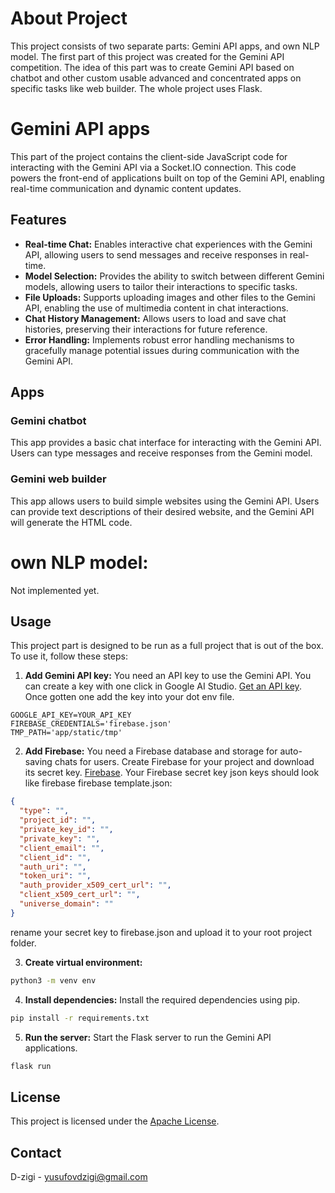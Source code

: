 # About Project
This project consists of two separate parts: Gemini API apps, and own NLP model.
The first part of this project was created for the Gemini API competition. The idea of this part was to create Gemini API based on chatbot and other custom usable advanced and concentrated apps on specific tasks like web builder. The whole project uses Flask.

# Gemini API apps

This part of the project contains the client-side JavaScript code for interacting with the Gemini API via a Socket.IO connection. This code powers the front-end of applications built on top of the Gemini API, enabling real-time communication and dynamic content updates.

## Features

* **Real-time Chat:** Enables interactive chat experiences with the Gemini API, allowing users to send messages and receive responses in real-time.
* **Model Selection:** Provides the ability to switch between different Gemini models, allowing users to tailor their interactions to specific tasks.
* **File Uploads:** Supports uploading images and other files to the Gemini API, enabling the use of multimedia content in chat interactions.
* **Chat History Management:** Allows users to load and save chat histories, preserving their interactions for future reference.
* **Error Handling:** Implements robust error handling mechanisms to gracefully manage potential issues during communication with the Gemini API.

## Apps

### Gemini chatbot

This app provides a basic chat interface for interacting with the Gemini API. Users can type messages and receive responses from the Gemini model.

### Gemini web builder

This app allows users to build simple websites using the Gemini API. Users can provide text descriptions of their desired website, and the Gemini API will generate the HTML code.

# own NLP model:

Not implemented yet.


## Usage

This project part is designed to be run as a full project that is out of the box. To use it, follow these steps:

1. **Add Gemini API key:** You need an API key to use the Gemini API. You can create a key with one click in Google AI Studio. [Get an API key](https://makersuite.google.com/app/apikey).
Once gotten one add the key into your dot env file.
```dotenv
GOOGLE_API_KEY=YOUR_API_KEY
FIREBASE_CREDENTIALS='firebase.json'
TMP_PATH='app/static/tmp'
```
2. **Add Firebase:** You need a Firebase database and storage for auto-saving chats for users. Create Firebase for your project and download its secret key. [Firebase](https://firebase.google.com/).
Your Firebase secret key json keys should look like firebase firebase template.json:
```json
{
  "type": "",
  "project_id": "",
  "private_key_id": "",
  "private_key": "",
  "client_email": "",
  "client_id": "",
  "auth_uri": "",
  "token_uri": "",
  "auth_provider_x509_cert_url": "",
  "client_x509_cert_url": "",
  "universe_domain": ""
}
```
rename your secret key to firebase.json and upload it to your root project folder.

3. **Create virtual environment:** 
```bash
python3 -m venv env
```
4. **Install dependencies:** Install the required dependencies using pip.
```bash
pip install -r requirements.txt
```
5. **Run the server:** Start the Flask server to run the Gemini API applications.
```bash
flask run
```

## License
This project is licensed under the [Apache License](LICENSE).

## Contact

D-zigi - [yusufovdzigi@gmail.com](mailto:yusufovdzigi@gmail.com)
